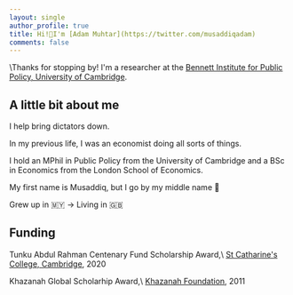 ```yaml
---
layout: single
author_profile: true
title: Hi!👋I'm [Adam Muhtar](https://twitter.com/musaddiqadam)
comments: false
---
```


\\Thanks for stopping by! I'm a researcher at the [Bennett Institute for Public Policy, University of Cambridge](https://www.bennettinstitute.cam.ac.uk/).

## A little bit about me

I help bring dictators down.

In my previous life, I was an economist doing all sorts of things.

I hold an MPhil in Public Policy from the University of Cambridge and a BSc in Economics from the London School of Economics.

My first name is Musaddiq, but I go by my middle name 🙂

Grew up in 🇲🇾 → Living in 🇬🇧

## Funding

Tunku Abdul Rahman Centenary Fund Scholarship Award,\\
[St Catharine's College, Cambridge](https://www.caths.cam.ac.uk/tunku-abdul-rahman-fund), 2020

Khazanah Global Scholarhip Award,\\
[Khazanah Foundation](https://www.yayasankhazanah.com.my/scholarship-programmes/khazanah-global-scholarship), 2011
